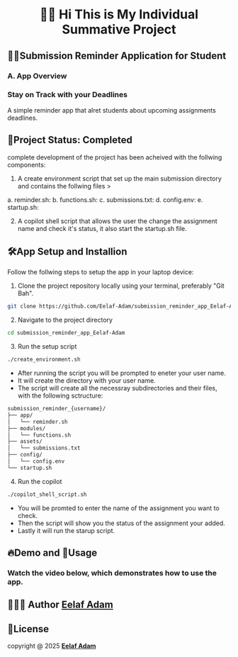 <h1 align="center">👋🏽 Hi This is My Individual Summative Project</h1>

## 🔔⏰Submission Reminder Application for Student

### A. App Overview
### Stay on Track with your Deadlines
A simple reminder app that alret students about upcoming assignments deadlines.


## 🗽Project Status: Completed
complete development of the project has been acheived with the follwing components:

1. A create environment script that set up the main submission directory and contains the follwing files >

  a. reminder.sh: 
  b. functions.sh: 
  c. submissions.txt:
  d. config.env:
  e. startup.sh:

2. A copilot shell script that allows the user the change the assignment name and check it's status, it also start the startup.sh file.


## 🛠️App Setup and Installion
Follow the follwing steps to setup the app in your laptop device:

1. Clone the project repository locally using your terminal, preferably "Git Bah".
```sh
git clone https://github.com/Eelaf-Adam/submission_reminder_app_Eelaf-Adam.git
```

2. Navigate to the project directory 
```sh
cd submission_reminder_app_Eelaf-Adam
```

3. Run the setup script 
```sh
./create_environment.sh
```
  - After running the script you will be prompted to eneter your user name.
  - It will create the directory with your user name.
  - The script will create all the necessray subdirectories and their files, with the following sctructure:
```sh
submission_reminder_{username}/
├── app/
│   └── reminder.sh
├── modules/
│   └── functions.sh
├── assets/
│   └── submissions.txt
├── config/
│   └── config.env
└── startup.sh
```

4. Run the copilot
```sh
./copilot_shell_script.sh
```
 - You will be promted to enter the name of the assignment you want to check.
 - Then the script will show you the status of the assignment your added.
 - Lastly it will run the starup script.


## 🔥Demo and 🚀Usage

### Watch the video below, which demonstrates how to use the app.

## 👩🏽‍💻 Author [**Eelaf Adam**](https://github.com/Eelaf-Adam)


## 📑License
copyright @ 2025 [**Eelaf Adam**](https://github.com/Eelaf-Adam)

